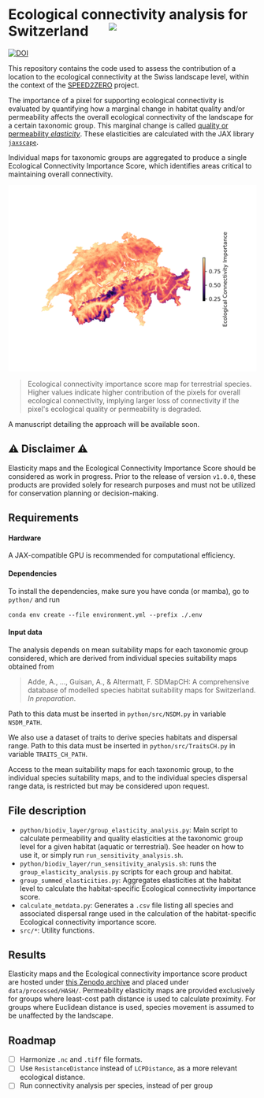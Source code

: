 
# Ecological connectivity analysis for Switzerland <img src="https://speed2zero.ethz.ch/wp-content/uploads/2023/02/SPEED2ZERO_Logo_trans.png" width="300" align="right">

[![DOI](https://zenodo.org/badge/DOI/10.5281/zenodo.14676988.svg)](https://doi.org/10.5281/zenodo.14676988)


This repository contains the code used to assess the contribution of a location to the ecological connectivity at the Swiss landscape level, within the context of the [SPEED2ZERO](https://speed2zero.ethz.ch/en/) project.

The importance of a pixel for supporting ecological connectivity is evaluated by quantifying how a marginal change in habitat quality and/or permeability affects the overall ecological connectivity of the landscape for a certain taxonomic group. This marginal change is called [quality or permeability *elasticity*](https://en.wikipedia.org/wiki/Elasticity_(economics)#Definition). These elasticities are calculated with the JAX library [`jaxscape`](https://github.com/vboussange/jaxscape).

Individual maps for taxonomic groups are aggregated to produce a single Ecological Connectivity Importance Score, which identifies areas critical to maintaining overall connectivity.

![](ecological_connectivity_importance_score_max_aquatic_terrestrial.png)
> Ecological connectivity importance score map for terrestrial species. Higher values indicate higher contribution of the pixels for overall ecological connectivity, implying larger loss of connectivity if the pixel's ecological quality or permeability is degraded.

A manuscript detailing the approach will be available soon.

## ⚠️ Disclaimer ⚠️

Elasticity maps and the Ecological Connectivity Importance Score should be considered as work in progress. Prior to the release of version `v1.0.0`, these products are provided solely for research purposes and must not be utilized for conservation planning or decision-making.

## Requirements

#### Hardware
A JAX-compatible GPU is recommended for computational efficiency.

#### Dependencies
To install the dependencies, make sure you have conda (or mamba), go to `python/` and run
```
conda env create --file environment.yml --prefix ./.env
```

#### Input data
The analysis depends on mean suitability maps for each taxonomic group considered, which are derived from individual species suitability maps obtained from

>  Adde, A., ..., Guisan, A., & Altermatt, F. SDMapCH: A comprehensive database of modelled species habitat suitability maps for Switzerland. *In preparation*.

Path to this data must be inserted in `python/src/NSDM.py` in variable `NSDM_PATH`.

We also use a dataset of traits to derive species habitats and dispersal range. Path to this data must be inserted in `python/src/TraitsCH.py` in variable `TRAITS_CH_PATH`.

Access to the mean suitability maps for each taxonomic group, to the individual species suitability maps, and to the individual species dispersal range data, is restricted but may be considered upon request.

## File description
- `python/biodiv_layer/group_elasticity_analysis.py`: Main script to calculate permeability and quality elasticities at the taxonomic group level for a given habitat (aquatic or terrestrial). See header on how to use it, or simply run `run_sensitivity_analysis.sh`.
- `python/biodiv_layer/run_sensitivity_analysis.sh`: runs the `group_elasticity_analysis.py` scripts for each group and habitat.
- `group_summed_elasticities.py`: Aggregates elasticities at the habitat level to calculate the habitat-specific Ecological connectivity importance score.
- `calculate_metdata.py`: Generates a `.csv` file listing all species and associated dispersal range used in the calculation of the habitat-specific Ecological connectivity importance score.
- `src/*`: Utility functions.

## Results
Elasticity maps and the Ecological connectivity importance score product are hosted under [this Zenodo archive](https://zenodo.org/records/14676988) and placed under `data/processed/HASH/`. Permeability elasticity maps are provided exclusively for groups where least-cost path distance is used to calculate proximity. For groups where Euclidean distance is used, species movement is assumed to be unaffected by the landscape.

## Roadmap
- [ ] Harmonize `.nc` and `.tiff` file formats.
- [ ] Use `ResistanceDistance` instead of `LCPDistance`, as a more relevant ecological distance.
- [ ] Run connectivity analysis per species, instead of per group